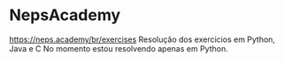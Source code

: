 # NepsAcademy
https://neps.academy/br/exercises Resolução dos exercicios em Python, Java e C No momento estou resolvendo apenas em Python.
